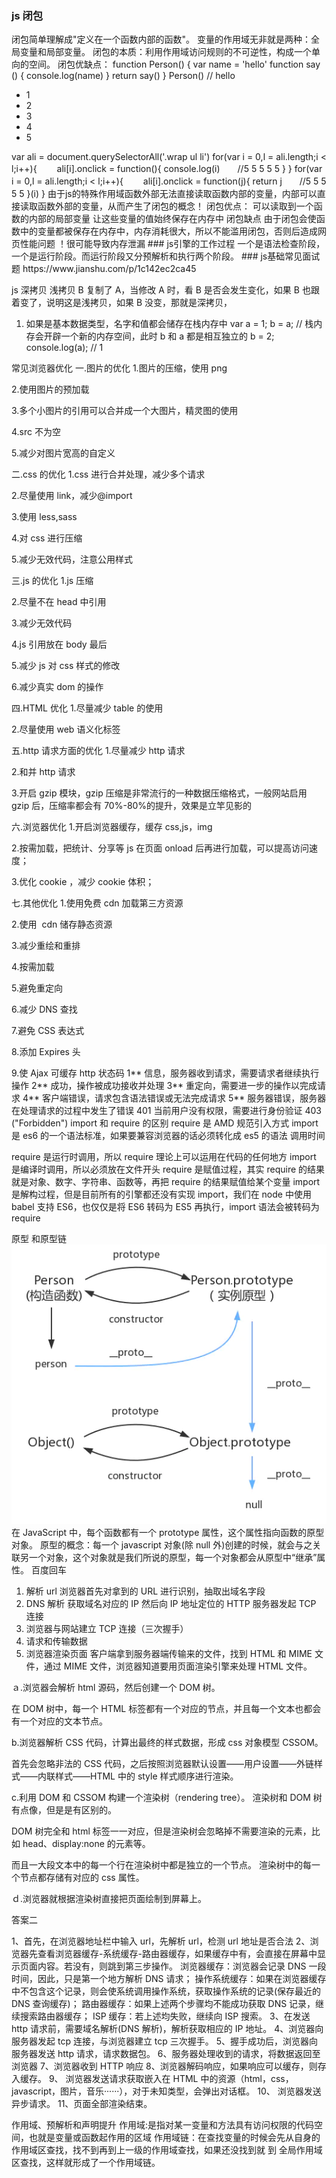 ### js 闭包

闭包简单理解成"定义在一个函数内部的函数"。
变量的作用域无非就是两种：全局变量和局部变量。
闭包的本质：利用作用域访问规则的不可逆性，构成一个单向的空间。
闭包优缺点：
function Person() {
var name = 'hello'
function say () {
console.log(name)
}
return say()
}
Person() // hello

<ul class="list">
      <li class="bloc">1</li>
      <li class="bloc">2</li>
      <li class="bloc">3</li>
      <li class="bloc">4</li>
      <li class="bloc">5</li>
 </ul>
  var ali = document.querySelectorAll('.wrap ul li')
  for(var i = 0,l = ali.length;i < l;i++){
 　　ali[i].onclick = function(){
        console.log(i)　　//5 5 5 5 5
    }
  }
    for(var i = 0,l = ali.length;i < l;i++){
 　　ali[i].onclick = function(j){
       return j　　//5 5 5 5 5
    }(i)
  }
由于js的特殊作用域函数外部无法直接读取函数内部的变量，内部可以直接读取函数外部的变量，从而产生了闭包的概念！
闭包优点：
可以读取到一个函数的内部的局部变量
让这些变量的值始终保存在内存中
闭包缺点
由于闭包会使函数中的变量都被保存在内存中，内存消耗很大，所以不能滥用闭包，否则后造成网页性能问题 ！很可能导致内存泄漏
### js引擎的工作过程
一个是语法检查阶段，一个是运行阶段。而运行阶段又分预解析和执行两个阶段。
### js基础常见面试题
https://www.jianshu.com/p/1c142ec2ca45

js 深拷贝 浅拷贝
B 复制了 A，当修改 A 时，看 B 是否会发生变化，如果 B 也跟着变了，说明这是浅拷贝，如果 B 没变，那就是深拷贝，

1. 如果是基本数据类型，名字和值都会储存在栈内存中
   var a = 1;
   b = a; // 栈内存会开辟一个新的内存空间，此时 b 和 a 都是相互独立的
   b = 2;
   console.log(a); // 1

常见浏览器优化
一.图片的优化 1.图片的压缩，使用 png

2.使用图片的预加载

3.多个小图片的引用可以合并成一个大图片，精灵图的使用

4.src 不为空

5.减少对图片宽高的自定义

二.css 的优化
1.css 进行合并处理，减少多个请求

2.尽量使用 link，减少@import

3.使用 less,sass

4.对 css 进行压缩

5.减少无效代码，注意公用样式

三.js 的优化
1.js 压缩

2.尽量不在 head 中引用

3.减少无效代码

4.js 引用放在 body 最后

5.减少 js 对 css 样式的修改

6.减少真实 dom 的操作

四.HTML 优化 1.尽量减少 table 的使用

2.尽量使用 web 语义化标签

五.http 请求方面的优化 1.尽量减少 http 请求

2.和并 http 请求

3.开启 gzip 模块，gzip 压缩是非常流行的一种数据压缩格式，一般网站启用 gzip 后，压缩率都会有 70%-80%的提升，效果是立竿见影的

六.浏览器优化 1.开启浏览器缓存，缓存 css,js，img

2.按需加载，把统计、分享等 js 在页面 onload 后再进行加载，可以提高访问速度；

3.优化 cookie ，减少 cookie 体积；

七.其他优化 1.使用免费 cdn 加载第三方资源

2.使用  cdn 储存静态资源

3.减少重绘和重排

4.按需加载

5.避免重定向

6.减少 DNS 查找

7.避免 CSS 表达式

8.添加 Expires 头

9.使 Ajax 可缓存
http 状态码
1** 信息，服务器收到请求，需要请求者继续执行操作
2** 成功，操作被成功接收并处理
3** 重定向，需要进一步的操作以完成请求
4** 客户端错误，请求包含语法错误或无法完成请求
5\*\* 服务器错误，服务器在处理请求的过程中发生了错误
401 当前用户没有权限，需要进行身份验证
403 ("Forbidden")
import 和 require 的区别
require 是 AMD 规范引入方式
import 是 es6 的一个语法标准，如果要兼容浏览器的话必须转化成 es5 的语法
调用时间

require 是运行时调用，所以 require 理论上可以运用在代码的任何地方
import 是编译时调用，所以必须放在文件开头
require 是赋值过程，其实 require 的结果就是对象、数字、字符串、函数等，再把 require 的结果赋值给某个变量
import 是解构过程，但是目前所有的引擎都还没有实现 import，我们在 node 中使用 babel 支持 ES6，也仅仅是将 ES6 转码为 ES5 再执行，import 语法会被转码为 require

原型 和原型链
![](images/yx.png)
在 JavaScript 中，每个函数都有一个 prototype 属性，这个属性指向函数的原型对象。
原型的概念：每一个 javascript 对象(除 null 外)创建的时候，就会与之关联另一个对象，这个对象就是我们所说的原型，每一个对象都会从原型中“继承”属性。
百度回车

1. 解析 url
   浏览器首先对拿到的 URL 进行识别，抽取出域名字段
2. DNS 解析
   获取域名对应的 IP 然后向 IP 地址定位的 HTTP 服务器发起 TCP 连接
3. 浏览器与网站建立 TCP 连接（三次握手）
4. 请求和传输数据
5. 浏览器渲染页面
   客户端拿到服务器端传输来的文件，找到 HTML 和 MIME 文件，通过 MIME 文件，浏览器知道要用页面渲染引擎来处理 HTML 文件。

ａ.浏览器会解析 html 源码，然后创建一个 DOM 树。

在 DOM 树中，每一个 HTML 标签都有一个对应的节点，并且每一个文本也都会有一个对应的文本节点。

b.浏览器解析 CSS 代码，计算出最终的样式数据，形成 css 对象模型 CSSOM。

首先会忽略非法的 CSS 代码，之后按照浏览器默认设置——用户设置——外链样式——内联样式——HTML 中的 style 样式顺序进行渲染。

c.利用 DOM 和 CSSOM 构建一个渲染树（rendering tree）。
渲染树和 DOM 树有点像，但是是有区别的。

DOM 树完全和 html 标签一一对应，但是渲染树会忽略掉不需要渲染的元素，比如 head、display:none 的元素等。

而且一大段文本中的每一个行在渲染树中都是独立的一个节点。
渲染树中的每一个节点都存储有对应的 css 属性。

ｄ.浏览器就根据渲染树直接把页面绘制到屏幕上。

答案二

1、首先，在浏览器地址栏中输入 url，先解析 url，检测 url 地址是否合法
2、浏览器先查看浏览器缓存-系统缓存-路由器缓存，如果缓存中有，会直接在屏幕中显示页面内容。若没有，则跳到第三步操作。
浏览器缓存：浏览器会记录 DNS 一段时间，因此，只是第一个地方解析 DNS 请求；
操作系统缓存：如果在浏览器缓存中不包含这个记录，则会使系统调用操作系统，获取操作系统的记录(保存最近的 DNS 查询缓存)；
路由器缓存：如果上述两个步骤均不能成功获取 DNS 记录，继续搜索路由器缓存；
ISP 缓存：若上述均失败，继续向 ISP 搜索。
3、在发送 http 请求前，需要域名解析(DNS 解析)，解析获取相应的 IP 地址。
4、浏览器向服务器发起 tcp 连接，与浏览器建立 tcp 三次握手。
5、握手成功后，浏览器向服务器发送 http 请求，请求数据包。
6、服务器处理收到的请求，将数据返回至浏览器
7、浏览器收到 HTTP 响应
8、浏览器解码响应，如果响应可以缓存，则存入缓存。
9、 浏览器发送请求获取嵌入在 HTML 中的资源（html，css，javascript，图片，音乐······），对于未知类型，会弹出对话框。
10、 浏览器发送异步请求。
11、页面全部渲染结束。

作用域、预解析和声明提升
作用域:是指对某一变量和方法具有访问权限的代码空间，也就是变量或函数起作用的区域
作用域链：在查找变量的时候会先从自身的作用域区查找，找不到再到上一级的作用域查找，如果还没找到就 到 全局作用域区查找，这样就形成了一个作用域链。
